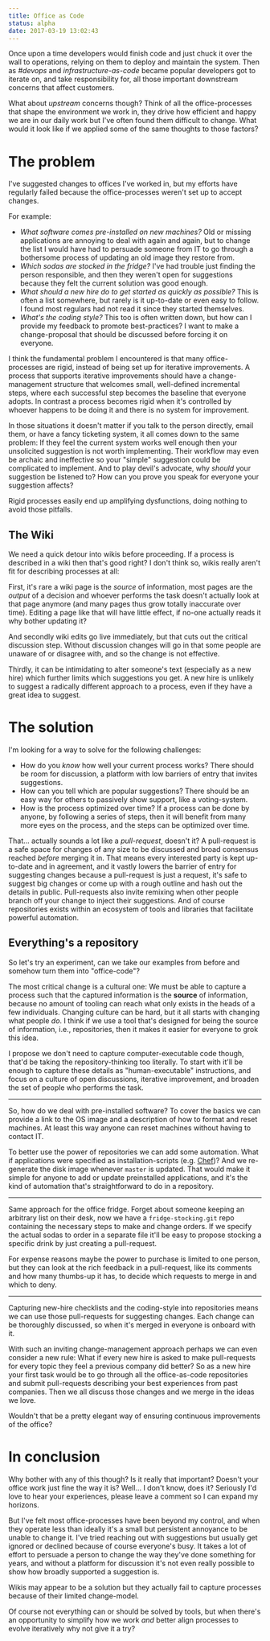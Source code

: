 ```yaml
---
title: Office as Code
status: alpha
date: 2017-03-19 13:02:43
---
```

Once upon a time developers would finish code
and just chuck it over the wall to operations,
relying on them to deploy and maintain the system.
Then as *#devops* and *infrastructure-as-code* became popular
developers got to iterate on,
and take responsibility for,
all those important downstream concerns
that affect customers.

What about *upstream* concerns though?
Think of all the office-processes that shape the environment we work in,
they drive how efficient and happy we are in our daily work
but I've often found them difficult to change.
What would it look like if we applied some of the same thoughts to those factors?

<!-- more -->

# The problem
I've suggested changes to offices I've worked in,
but my efforts have regularly failed
because the office-processes weren't set up to accept changes.

For example:

* *What software comes pre-installed on new machines?*
Old or missing applications
are annoying to deal with again and again,
but to change the list
I would have had to persuade someone from IT
to go through a bothersome process
of updating an old image they restore from.
* *Which sodas are stocked in the fridge?*
I've had trouble just finding the person responsible,
and then they weren't open for suggestions
because they felt the current solution was good enough.
* *What should a new hire do to get started as quickly as possible?*
This is often a list somewhere,
but rarely is it up-to-date or even easy to follow.
I found most regulars had not read it since they started themselves.
* *What's the coding style?*
This too is often written down,
but how can I provide my feedback to promote best-practices?
I want to make a change-proposal that should be discussed
before forcing it on everyone.

I think the fundamental problem I encountered
is that many office-processes are rigid,
instead of being set up for iterative improvements.
A process that supports iterative improvements
should have a change-management structure that welcomes small, well-defined incremental steps,
where each successful step becomes the baseline that everyone adopts.
In contrast a process becomes rigid
when it's controlled by whoever happens to be doing it
and there is no system for improvement.

In those situations
it doesn't matter if you talk to the person directly,
email them,
or have a fancy ticketing system,
it all comes down to the same problem:
If they feel the current system works well enough
then your unsolicited suggestion is not worth implementing.
Their workflow may even be archaic and ineffective
so your "simple" suggestion could be complicated to implement.
And to play devil's advocate,
why *should* your suggestion be listened to?
How can you prove you speak for everyone your suggestion affects?

Rigid processes easily end up amplifying dysfunctions,
doing nothing to avoid those pitfalls.

## The Wiki
We need a quick detour into wikis before proceeding.
If a process is described in a wiki then that's good right?
I don't think so,
wikis really aren't fit for describing processes at all:

First,
it's rare a wiki page is the *source* of information,
most pages are the *output* of a decision
and whoever performs the task doesn't actually look at that page anymore
(and many pages thus grow totally inaccurate over time).
Editing a page like that will have little effect,
if no-one actually reads it why bother updating it?

And secondly
wiki edits go live immediately,
but that cuts out the critical discussion step.
Without discussion
changes will go in that some people are unaware of
or disagree with,
and so the change is not effective.

Thirdly,
it can be intimidating to alter someone's text
(especially as a new hire)
which further limits which suggestions you get.
A new hire is unlikely to suggest a radically different approach to a process,
even if they have a great idea to suggest.

# The solution
I'm looking for a way to solve for the following challenges:

* How do you *know* how well your current process works?
There should be room for discussion,
a platform with low barriers of entry that invites suggestions.
* How can you tell which are popular suggestions?
There should be an easy way for others to passively show support,
like a voting-system.
* How is the process optimized over time?
If a process can be done by anyone,
by following a series of steps,
then it will benefit from many more eyes on the process,
and the steps can be optimized over time.

That... actually sounds a lot like a *pull-request*,
doesn't it?
A pull-request is a safe space for changes of any size to be discussed
and broad consensus reached
*before* merging it in.
That means every interested party is kept up-to-date and in agreement,
and it vastly lowers the barrier of entry for suggesting changes
because a pull-request is just a request,
it's safe to suggest big changes
or come up with a rough outline
and hash out the details in public.
Pull-requests also invite remixing
when other people branch off your change to inject their suggestions.
And of course repositories exists within an ecosystem of tools and libraries
that facilitate powerful automation.

## Everything's a repository
So let's try an experiment,
can we take our examples from before
and somehow turn them into "office-code"?

The most critical change is a cultural one:
We must be able to capture a process
such that the captured information is the **source** of information,
because no amount of tooling can reach what only exists in the heads of a few individuals.
Changing culture can be hard,
but it all starts with changing what people *do*.
I think if we use a tool that's designed for being the source of information,
i.e., repositories,
then it makes it easier for everyone to grok this idea.

I propose we don't need to capture computer-executable code though,
that'd be taking the repository-thinking too literally.
To start with it'll be enough to capture these details as "human-executable" instructions,
and focus on a culture of open discussions,
iterative improvement,
and broaden the set of people who performs the task.

---

So, how do we deal with pre-installed software?
To cover the basics we can provide a link to the OS image
and a description of how to format and reset machines.
At least this way anyone can reset machines without having to contact IT.

To better use the power of repositories we can add some automation.
What if applications were specified as installation-scripts
(e.g. [Chef][chef])?
And we re-generate the disk image whenever `master` is updated.
That would make it simple for anyone to add or update preinstalled applications,
and it's the kind of automation that's straightforward to do in a repository.

---

Same approach for the office fridge.
Forget about someone keeping an arbitrary list on their desk,
now we have a `fridge-stocking.git` repo
containing the necessary steps to make and change orders.
If we specify the actual sodas to order in a separate file
it'll be easy to propose stocking a specific drink
by just creating a pull-request.

For expense reasons maybe the power to purchase is limited to one person,
but they can look at the rich feedback in a pull-request,
like its comments and how many thumbs-up it has,
to decide which requests to merge in and which to deny.

---

Capturing new-hire checklists
and the coding-style
into repositories
means we can use those pull-requests for suggesting changes.
Each change can be thoroughly discussed,
so when it's merged in
everyone is onboard with it.

With such an inviting change-management approach
perhaps we can even consider a new rule:
What if every new hire is asked to make pull-requests
for every topic they feel a previous company did better?
So as a new hire your first task would be
to go through all the office-as-code repositories
and submit pull-requests describing your best experiences from past companies.
Then we all discuss those changes
and we merge in the ideas we love.

Wouldn't that be a pretty elegant way
of ensuring continuous improvements of the office?

# In conclusion
Why bother with any of this though?
Is it really that important?
Doesn't your office work just fine the way it is?
Well... I don't know, does it?
Seriously I'd love to hear your experiences,
please leave a comment
so I can expand my horizons.

But I've felt most office-processes have been beyond my control,
and when they operate less than ideally
it's a small but persistent annoyance to be unable to change it.
I've tried reaching out with suggestions
but usually get ignored or declined because of course everyone's busy.
It takes a lot of effort to persuade a person
to change the way they've done something for years,
and without a platform for discussion
it's not even really possible to show how broadly supported a suggestion is.

Wikis may appear to be a solution
but they actually fail to capture processes
because of their limited change-model.

Of course not everything can or should be solved by tools,
but when there's an opportunity to simplify how we work
*and* better align processes to evolve iteratively
why not give it a try?

[ansible]: https://www.ansible.com
[brew]: https://brew.sh
[chef]: https://www.chef.io/chef/
[choco]: https://chocolatey.org
